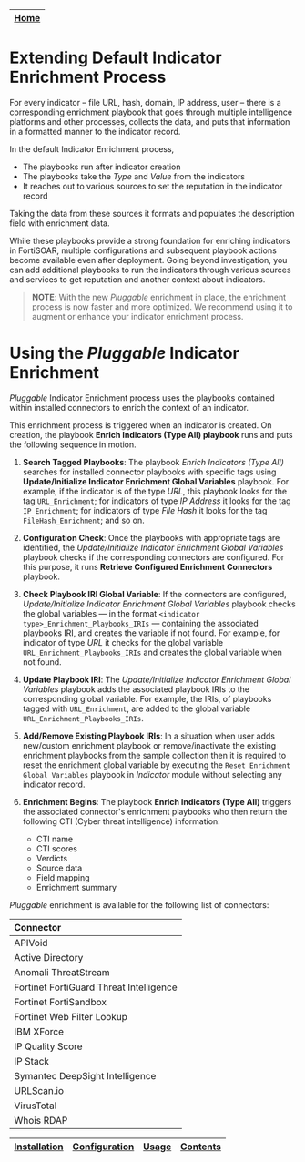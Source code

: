 | [Home](../README.md) |
|----------------------|

# Extending Default Indicator Enrichment Process

For every indicator &ndash; file URL, hash, domain, IP address, user &ndash; there is a corresponding enrichment playbook that goes through multiple intelligence platforms and other processes, collects the data, and puts that information in a formatted manner to the indicator record.

In the default Indicator Enrichment process,

- The playbooks run after indicator creation
- The playbooks take the *Type* and *Value* from the indicators
- It reaches out to various sources to set the reputation in the indicator record

Taking the data from these sources it formats and populates the description field with enrichment data.

While these playbooks provide a strong foundation for enriching indicators in FortiSOAR, multiple configurations and subsequent playbook actions become available even after deployment. Going beyond investigation, you can add additional playbooks to run the indicators through various sources and services to get reputation and another context about indicators.

>**NOTE**: With the new *Pluggable* enrichment in place, the enrichment process is now faster and more optimized. We recommend using it to augment or enhance your indicator enrichment process.

# Using the *Pluggable* Indicator Enrichment

*Pluggable* Indicator Enrichment process uses the playbooks contained within installed connectors to enrich the context of an indicator.

This enrichment process is triggered when an indicator is created. On creation, the playbook **Enrich Indicators (Type All) playbook** runs and puts the following sequence in motion.

1. **Search Tagged Playbooks**: The playbook *Enrich Indicators (Type All)* searches for installed connector playbooks with specific tags using **Update/Initialize Indicator Enrichment Global Variables** playbook. For example, if the indicator is of the type *URL*, this playbook looks for the tag `URL_Enrichment`; for indicators of type *IP Address* it looks for the tag `IP_Enrichment`; for indicators of type *File Hash* it looks for the tag `FileHash_Enrichment`; and so on.

2. **Configuration Check**: Once the playbooks with appropriate tags are identified, the *Update/Initialize Indicator Enrichment Global Variables* playbook checks if the corresponding connectors are configured. For this purpose, it runs **Retrieve Configured Enrichment Connectors** playbook.

3. **Check Playbook IRI Global Variable**: If the connectors are configured, *Update/Initialize Indicator Enrichment Global Variables* playbook checks the global variables &mdash; in the format `<indicator type>_Enrichment_Playbooks_IRIs` &mdash; containing the associated playbooks IRI, and creates the variable if not found. For example, for indicator of type *URL* it checks for the global variable `URL_Enrichment_Playbooks_IRIs` and creates the global variable when not found.

4. **Update Playbook IRI**: The *Update/Initialize Indicator Enrichment Global Variables* playbook adds the associated playbook IRIs to the corresponding global variable. For example, the IRIs, of playbooks tagged with `URL_Enrichment`, are added to the global variable `URL_Enrichment_Playbooks_IRIs`.

5. **Add/Remove Existing Playbook IRIs**: In a situation when user adds new/custom enrichment playbook or remove/inactivate the  existing enrichment playbooks from the sample collection then it is required to reset the enrichment global variable by executing the `Reset Enrichment Global Variables` playbook in *Indicator* module without selecting any indicator record. 

6. **Enrichment Begins**: The playbook **Enrich Indicators (Type All)** triggers the associated connector's enrichment playbooks who then return the following CTI (Cyber threat intelligence) information:

    - CTI name
    - CTI scores
    - Verdicts
    - Source data
    - Field mapping
    - Enrichment summary

*Pluggable* enrichment is available for the following list of connectors:

| Connector                               |
|:----------------------------------------|
| APIVoid                                 |
| Active Directory                        |
| Anomali ThreatStream                    |
| Fortinet FortiGuard Threat Intelligence |
| Fortinet FortiSandbox                   |
| Fortinet Web Filter Lookup              |
| IBM XForce                              | 
| IP Quality Score                        | 
| IP Stack                                | 
| Symantec DeepSight Intelligence         | 
| URLScan.io                              | 
| VirusTotal                              | 
| Whois RDAP                              |

| [Installation](./setup.md#installation) | [Configuration](./setup.md#configuration) | [Usage](./usage.md) | [Contents](./contents.md) |
|-----------------------------------------|-------------------------------------------|---------------------|---------------------------|
